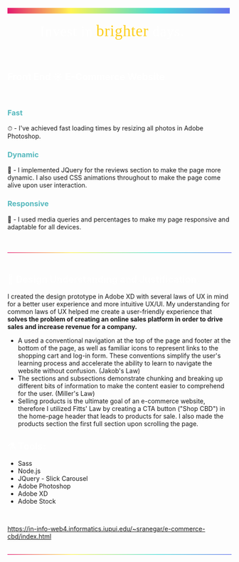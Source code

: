 <!-- SVG Header -->
<svg id="Group_2139" data-name="Group 2139" xmlns="http://www.w3.org/2000/svg" xmlns:xlink="http://www.w3.org/1999/xlink" width="500" height="150" viewBox="0 0 1366 211">
  <path id="Path_1881" data-name="Path 1881" d="M0,0H1366V35H0Z" fill="url(#linear-gradient)"/>
  <text id="Invest_in_brighter_days._" data-name="Invest in brighter days. " transform="translate(200 175)" fill="#fff" font-size="88" font-family="FiraSansCondensed-Light, Fira Sans" font-weight="300" letter-spacing="0.025em"><tspan x="0" y="0">Invest in</tspan><tspan y="0" font-size="74" font-family="FiraSans-Medium, Fira Sans" font-weight="500"> </tspan><tspan y="0" fill="#fdce1d" font-size="96" font-family="Smoothy-Regular, Smoothy" font-weight="400">brighter</tspan><tspan y="0" font-size="88"> </tspan><tspan y="0">days.</tspan></text>
</svg>


## <span style="color: #fff">Front End ☀️ E-Commerce Website</span>


<br>

### <span style="color:  #55B8BD">Fast</span>
⏱ - I've achieved fast loading times by resizing all photos in Adobe Photoshop. 

### <span style="color:  #55B8BD">Dynamic</span>
🚀 - I implemented JQuery for the reviews section to make the page more dynamic. I also used CSS animations throughout to make the page come alive upon user interaction. 

### <span style="color: #55B8BD">Responsive</span>
📱 - I used media queries and percentages to make my page responsive and adaptable for all devices. 

<br>
<br>

<svg xmlns="http://www.w3.org/2000/svg" xmlns:xlink="http://www.w3.org/1999/xlink" width="550" height="3" viewBox="0 0 1115 3">
  <defs>
    <linearGradient id="linear-gradient" x1="-0.014" y1="0.5" x2="1.385" y2="0.5" gradientUnits="objectBoundingBox">
      <stop offset="0" stop-color="#e20f71"/>
      <stop offset="0.213" stop-color="#fff453"/>
      <stop offset="0.489" stop-color="#45dbd6"/>
      <stop offset="0.791" stop-color="#6e57f3"/>
      <stop offset="1" stop-color="#e20f71"/>
    </linearGradient>
  </defs>
  <rect id="Rectangle_3657" data-name="Rectangle 3657" width="1115" height="3" fill="url(#linear-gradient)"/>
</svg>


<br>
<br>


## <span style="color: #ffffffb9">🎨 Design Understanding and Justification</span>

I created the design prototype in Adobe XD with several laws of UX in mind for a better user experience and more intuitive UX/UI. My understanding for common laws of UX helped me create a user-friendly experience that <strong>solves the problem of creating an online sales platform in order to drive sales and increase revenue for a company.</strong>

- A used a conventional navigation at the top of the page and footer at the bottom of the page, as well as familiar icons to represent links to the shopping cart and log-in form. These conventions simplify the user's learning process and accelerate the ability to learn to navigate the website without confusion. (Jakob's Law)
- The sections and subsections demonstrate chunking and breaking up different bits of information to make the content easier to comprehend for the user. (Miller's Law)
- Selling products is the ultimate goal of an e-commerce website, therefore I utilized Fitts' Law by creating a CTA button ("Shop CBD") in the home-page header that leads to products for sale. I also made the products section the first full section upon scrolling the page. 

## <span style="color: #ffffffb9">⚗️ Tools:</span>

- Sass
- Node.js
- JQuery - Slick Carousel
- Adobe Photoshop 
- Adobe XD
- Adobe Stock

<br>

https://in-info-web4.informatics.iupui.edu/~sranegar/e-commerce-cbd/index.html

<br>

<svg xmlns="http://www.w3.org/2000/svg" xmlns:xlink="http://www.w3.org/1999/xlink" width="550" height="3" viewBox="0 0 1115 3">
  <defs>
    <linearGradient id="linear-gradient" x1="-0.014" y1="0.5" x2="1.385" y2="0.5" gradientUnits="objectBoundingBox">
      <stop offset="0" stop-color="#e20f71"/>
      <stop offset="0.213" stop-color="#fff453"/>
      <stop offset="0.489" stop-color="#45dbd6"/>
      <stop offset="0.791" stop-color="#6e57f3"/>
      <stop offset="1" stop-color="#e20f71"/>
    </linearGradient>
  </defs>
  <rect id="Rectangle_3657" data-name="Rectangle 3657" width="1115" height="3" fill="url(#linear-gradient)"/>
</svg>



